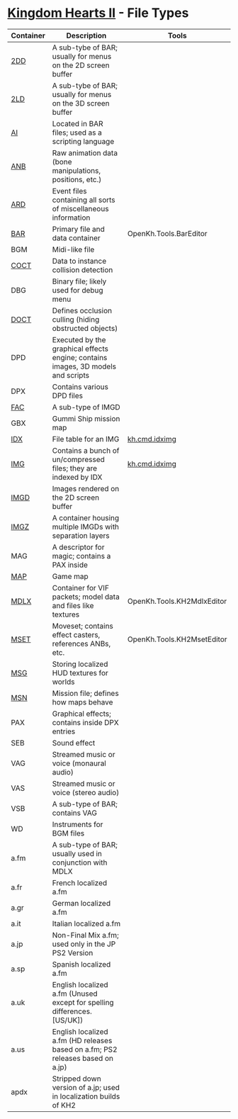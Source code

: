 # [Kingdom Hearts II](index.md) - File Types

| Container                  | Description                                                         | Tools                                      |
|----------------------------|---------------------------------------------------------------------|--------------------------------------------|
| [2DD](file/type/2ld.md#2D-sequence-(2DD)) | A sub-tybe of BAR; usually for menus on the 2D screen buffer
| [2LD](file/type/2ld.md)         | A sub-tybe of BAR; usually for menus on the 3D screen buffer
| [AI](file/ai/index.md)          | Located in BAR files; used as a scripting language
| [ANB](file/anb/anb.md)          | Raw animation data (bone manipulations, positions, etc.)
| [ARD](file/type/areadata.md)    | Event files containing all sorts of miscellaneous information
| [BAR](file/type/bar.md)         | Primary file and data container | OpenKh.Tools.BarEditor
| BGM                             | Midi-like file
| [COCT](file/type/coct.md)       | Data to instance collision detection
| DBG                             | Binary file; likely used for debug menu
| [DOCT](file/type/doct.md)       | Defines occlusion culling (hiding obstructed objects)
| DPD                             | Executed by the graphical effects engine; contains images, 3D models and scripts
| DPX                             | Contains various DPD files
| [FAC](file/type/image.md#fac)   | A sub-type of IMGD
| GBX                             | Gummi Ship mission map
| [IDX](file//type/idx.md)        | File table for an IMG                                               | [kh.cmd.idximg](../tool/kh.cmd.idximg.md)  |
| [IMG](file//type/idx.md)        | Contains a bunch of un/compressed files; they are indexed by IDX    | [kh.cmd.idximg](../tool/kh.cmd.idximg.md)  |
| [IMGD](file/type/image.md#imgd) | Images rendered on the 2D screen buffer
| [IMGZ](file/type/image.md#imgz) | A container housing multiple IMGDs with separation layers
| MAG                             | A descriptor for magic; contains a PAX inside
| [MAP](file/map.md)              | Game map
| [MDLX](file/type/mdlx.md)       | Container for VIF packets; model data and files like textures | OpenKh.Tools.KH2MdlxEditor
| [MSET](file/anb/mset.md)        | Moveset; contains effect casters, references ANBs, etc. | OpenKh.Tools.KH2MsetEditor
| [MSG](file/type/msg.md)         | Storing localized HUD textures for worlds
| [MSN](file/type/msn.md)         | Mission file; defines how maps behave
| PAX                             | Graphical effects; contains inside DPX entries
| SEB                             | Sound effect
| VAG                             | Streamed music or voice (monaural audio)
| VAS                             | Streamed music or voice (stereo audio)
| VSB                             | A sub-type of BAR; contains VAG
| WD                              | Instruments for BGM files
| a.fm                            | A sub-type of BAR; usually used in conjunction with MDLX
| a.fr                            | French localized a.fm
| a.gr                            | German localized a.fm
| a.it                            | Italian localized a.fm
| a.jp                            | Non-Final Mix a.fm; used only in the JP PS2 Version
| a.sp                            | Spanish localized a.fm
| a.uk                            | English localized a.fm (Unused except for spelling differences. [US/UK])
| a.us                            | English localized a.fm (HD releases based on a.fm; PS2 releases based on a.jp)
| apdx                            | Stripped down version of a.jp; used in localization builds of KH2
